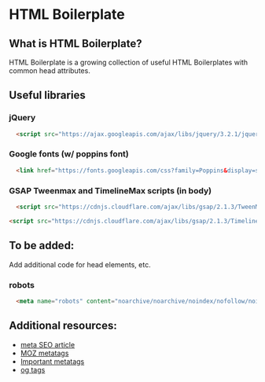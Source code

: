 # HTML Boilerplate

## What is HTML Boilerplate?
HTML Boilerplate is a growing collection of useful HTML Boilerplates with common head attributes.

## Useful libraries

### jQuery
```HTML
  <script src="https://ajax.googleapis.com/ajax/libs/jquery/3.2.1/jquery.min.js"></script>
```

### Google fonts (w/ poppins font)
```HTML
  <link href="https://fonts.googleapis.com/css?family=Poppins&display=swap" rel="stylesheet">
```

### GSAP Tweenmax and TimelineMax scripts (in body)
```HTML
  <script src="https://cdnjs.cloudflare.com/ajax/libs/gsap/2.1.3/TweenMax.min.js" integrity="sha256-lPE3wjN2a7ABWHbGz7+MKBJaykyzqCbU96BJWjio86U=" crossorigin="anonymous"></script>

<script src="https://cdnjs.cloudflare.com/ajax/libs/gsap/2.1.3/TimelineMax.min.js" integrity="sha256-fIkQKQryItPqpaWZbtwG25Jp2p5ujqo/NwJrfqAB+Qk=" crossorigin="anonymous"></script>


```

## To be added:
Add additional code for head elements, etc.

### robots
```html
  <meta name="robots" content="noarchive/noarchive/noindex/nofollow/noindex, nofollow">
```

## Additional resources:
* [meta SEO article](https://www.advancedwebranking.com/blog/meta-tags-important-in-seo/)
* [MOZ metatags](https://moz.com/blog/seo-meta-tags)
* [Important metatags](https://www.ionos.com/digitalguide/websites/web-development/the-most-important-meta-tags-and-their-functions/)
* [og tags](https://www.link-assistant.com/news/html-tags-for-seo.html)
